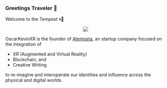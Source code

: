 ### Greetings Traveler 👋
Welcome to the Tempest 🌀💫

<p align="center">
  <img src="img/aincrad.gif">
</p>

OscarKevinXR is the founder of [Atemosta](https://atemosta.com), an startup company focused on the integration of 
* XR (Augmented and Virtual Reality)
* Blockchain, and
* Creative Writing 

to re-imagine and interoperate our identities and influence across the physical and digital worlds. 

<!--
### IMPORANT UPDATE!!!
We have moved to GitLab! Follow our projects over at [https://gitlab.com/atemosta](https://gitlab.com/atemosta).
-->

<!--
**OscarKevinXR/OscarKevinXR** is a ✨ _special_ ✨ repository because its `README.md` (this file) appears on your GitHub profile.

Here are some ideas to get you started:

- 🔭 I’m currently working on ...
- 🌱 I’m currently learning ...
- 👯 I’m looking to collaborate on ...
- 🤔 I’m looking for help with ...
- 💬 Ask me about ...
- 📫 How to reach me: ...
- 😄 Pronouns: ...
- ⚡ Fun fact: ...
-->
